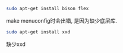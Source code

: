 ```bash
sudo apt-get install bison flex
```
make menuconfig时会出错, 是因为缺少底层库. 
```bash
sudo apt-get install xxd
```
缺少xxd
